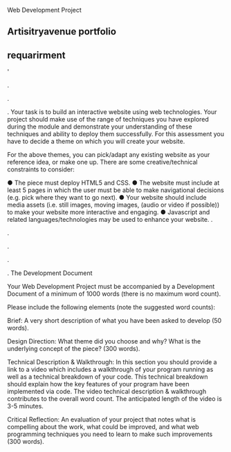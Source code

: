 Web Development Project


## Artisitryavenue portfolio 


## requarirment 

'

.

.

.
Your task is to build an interactive website using web technologies. Your project should make use of the range of techniques you have explored during the module and demonstrate your understanding of these techniques and ability to deploy them successfully. For this assessment you have to decide a theme on which you will create your website.

For the above themes, you can pick/adapt any existing website as your reference idea, or make one up. There are some creative/technical constraints to consider:

● The piece must deploy HTML5 and CSS.
● The website must include at least 5 pages in which the user
must be able to make navigational decisions (e.g. pick where they want
to go next).
● Your website should include media assets (i.e. still images, moving
images, (audio or video if possible)) to make your website more interactive and engaging.
● Javascript and related languages/technologies may be used to enhance
your website.
.

.

.

.

.
The Development Document 

Your Web Development Project must be accompanied by a Development Document of a minimum of 1000 words (there is no maximum word count). 

Please include the following elements (note the suggested word counts):

Brief: A very short description of what you have been asked to develop (50 words).


Design Direction: What theme did you choose and why? What is the underlying concept of the piece? (300 words).


Technical Description & Walkthrough:  In this section you should provide a link to a video which includes a walkthrough of your program running as well as a technical breakdown of your code. This technical breakdown should explain how the key features of your program have been implemented via code. The video technical description & walkthrough contributes to the overall word count. The anticipated length of the video is 3-5 minutes.


Critical Reflection: An evaluation of your project that notes what is compelling about the work, what could be improved, and what web programming techniques you need to learn to make such improvements (300 words).
